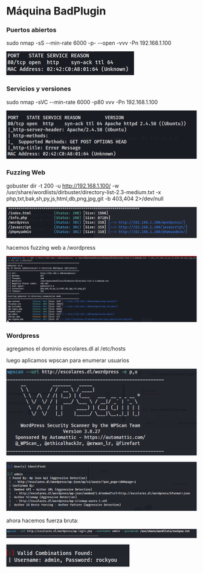 # Máquina BadPlugin

### Puertos abiertos

sudo nmap -sS --min-rate 6000 -p- --open -vvv -Pn 192.168.1.100

![alt text](image.png)

### Servicios y versiones

sudo nmap -sVC --min-rate 6000 -p80 vvv -Pn 192.168.1.100

![alt text](image-1.png)

### Fuzzing Web

gobuster dir -t 200 -u http://192.168.1.100/ -w /usr/share/wordlists/dirbuster/directory-list-2.3-medium.txt -x php,txt,bak,sh,py,js,html,db,png,jpg,git -b 403,404 2>/dev/null

![alt text](image-2.png)

hacemos fuzzing web a /wordpress

![alt text](image-3.png)


### Wordpress

agregamos el dominio escolares.dl al /etc/hosts

luego aplicamos wpscan para enumerar usuarios

![alt text](image-4.png)

![alt text](image-5.png)

ahora hacemos fuerza bruta:

![alt text](image-6.png)

![alt text](image-7.png)
